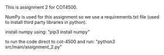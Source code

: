 This is assignment 2 for COT4500. 

NumPy is used for this assignment so we use a requirements.txt file (used to install third party libraries in python).

install numpy using: "pip3 install numpy"

to run the code direct to cot-4500 and run: "python3 src/main/assignment_2.py"